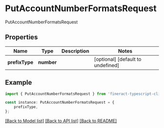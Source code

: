 # PutAccountNumberFormatsRequest

PutAccountNumberFormatsRequest

## Properties

Name | Type | Description | Notes
------------ | ------------- | ------------- | -------------
**prefixType** | **number** |  | [optional] [default to undefined]

## Example

```typescript
import { PutAccountNumberFormatsRequest } from 'fineract-typescript-client';

const instance: PutAccountNumberFormatsRequest = {
    prefixType,
};
```

[[Back to Model list]](../README.md#documentation-for-models) [[Back to API list]](../README.md#documentation-for-api-endpoints) [[Back to README]](../README.md)
